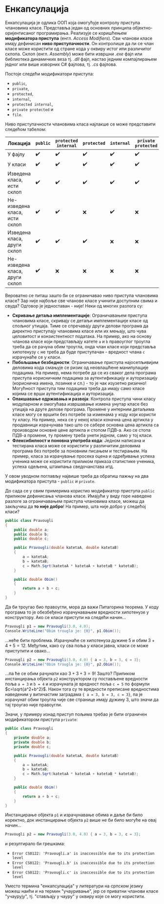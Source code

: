 # Енкапсулација

Енкапсулација је одлика ООП која омогућује контролу приступа члановима класе.
Представља један од основних принципа објектно-оријентисаног програмирања.
Реализује се коришћењем **модификатора приступа** (енгл. *Access Modifiers*).
Сви чланови класе имају дефинисан **ниво приступачности**. Он контролише да ли
се члан класе може користити од стране кода у оквиру истог или различитог
склопа. Склоп (енгл. *Assembly*) може бити извршни *.exe* фајл или библиотека
динамичких веза тј. *.dll* фајл, настао једним компајлирањем једног или више
изворних C# фајлова, тј. *.cs* фајлова.

Постоје следећи модификатори приступа:

* `public`,
* `private`,
* `protected`,
* `internal`,
* `protected internal`,
* `private protected` и
* `file`.

Ниво приступачности члановима класа најлакше се може представити следећом
табелом:

| Локација                       | `public` | `protected internal` | `protected` | `internal` | `private protected` | `private` | `file` |
|--------------------------------|--------|--------------------|-----------|----------|-------------------|---------|------|
| У фајлу                        | ✔️        | ✔️                    | ✔️           | ✔️          | ✔️                   | ✔️         | ✔️      |
| У класи                        | ✔️        | ✔️                    | ✔️           | ✔️          | ✔️                   | ✔️         | ❌      |
| Изведена класа, исти склоп     | ✔️        | ✔️                    | ✔️           | ✔️          | ✔️                   | ❌         | ❌      |
| Не-изведена класа, исти склоп  | ✔️        | ✔️                    | ❌           | ✔️          | ❌                   | ❌         | ❌      |
| Изведена класа, други склоп    | ✔️        | ✔️                    | ✔️           | ❌          | ❌                   | ❌         | ❌      |
| Не-изведена класа, други склоп | ✔️        | ❌                    | ❌           | ❌          | ❌                   | ❌         | ❌      |

Вероватно се питаш зашто би се ограничавао ниво приступа члановима класе?
Зар није најбоље све чланове класе учинити доступним свима и свуда? Одговор је
једноставан - није! Неки од многих разлога су:

* **Скривање детаља имплементације**: Ограничавањем приступа члановима класе,
скривају се детаљи имплементације класе од спољног утицаја. Тиме се спречавају
други делови програма да директно приступају члановима класе или их мењају, што
чува целовитост и конзистентност података. На пример, ако на основу чланова
класе који представљају катете `a` и `b` правоуглог троугла треба да се рачуна
обим троугла, онда члан класе који представља хипотенузу `c` не треба да буде
приступачан - вредност члана `c` израчунаће се у класи.
* **Побољшање безбедности**: Ограничавање приступа најосетљивијим деловима кода
смањује се ризик од неовлашћене манипулације подацима. На пример, нема потребе
да се из сваког дела програма приступа корисничким подацима за аутентификацију
и ауторизацију (корисничка имена, лозинке и сл.) - то је чак изузетно ризично!
Могућност приступа тим подацима треба да имају само класе којима се врши
аутентификација и ауторизација.
* **Олакшавање одржавања и развоја**: Контрола приступа чини класу модуларном и
омогућава извршавање измена унутар класе без утицаја на друге делове програма.
Промене у интерним детаљима класе могу се вршити без потребе за изменама у коду
који користи ту класу. На пример, нека се у некој класи коначна цена артикла у
продавници израчунава тако што се сабере основна цена артикла са производом
основне цене артикла и стопом ПДВ-а. Ако се стопа ПДВ-а промени, ту промену
треба унети једном, само у тој класи.
* **Флексибилност и поновна употреба кода**: Једном написана и тестирана класа
може се користити у различитим деловима програма без потребе за поновним
писањем и тестирањем. На пример, класа за израчување просека оцена и одређивање
успеха ученика може се користити приликом приказа статистике ученика, успеха
одељена, штампања сведочанстава итд.

У овом уводном поглављу највише треба да обратиш пажњу на два модификатора
приступа - `public` и `private`.

До сада се у свим примерима користио модификатор приступа `public` приликом
дефинисања чланова класе. Имајући у виду горе наведене разлоге за ограничавањем
приступа члановима класе, можеш да закључиш да **то није добро**! На пример,
шта није добро у следећој класи?

```cs
public class Pravougli
{
    public double a;
    public double b;
    public double c;

    public Pravougli(double katetaA, double katetaB)
    {
        a = katetaA;
        b = katetaB;
        c = Math.Sqrt(katetaA * katetaA + katetaB * katetaB);
    }

    public double Obim()
    {
        return a + b + c;
    }
}
```

Да би троугао био правоугли, мора да важи Питагорина теорема. У коду програма
то је обезбеђено израчунавањем вредности хипотенузе у конструктору. Ако се
класи приступи на следећи начин...

```cs
Pravougli p1 = new Pravougli(3.0, 4.0);
Console.WriteLine("Obim trougla je: {0}", p1.Obim());
```

...неће бити проблема. Израчунаће се хипотенуза дужине $5$ и обим $3+4+5=12$.
Међутим, како су сва поља у класи јавна, класи се може приступити и овако...

```cs
Pravougli p2 = new Pravougli(3.0, 4.0) { a = 3, b = 3, c = 3};
Console.WriteLine("Obim trougla je: {0}", p2.Obim());
```

...па ће се обим рачунати као $3+3+3=9$! Зашто? Приликом инстанцирања објекта
`p2` конструктором су постављене вредности поља `а = 3` и `b = 4` и израчуната
је вредност поља `c = 5` по формули $c=\sqrt{a^2+b^2}$. Након тога су те
вредности преписане вредностима наведеним у витичастим заградама
`{ a = 3, b = 3, c = 3}`, па је израчунат обим троугла чије све странице имају
дужину $3$, што значи да тај троугао није правоугли.

Значи, у примеру изнад приступ пољима требао је бити ограничен модификатором
приступа `private`:

```cs
public class Pravougli
{
    private double a;
    private double b;
    private double c;

    public Pravougli(double katetaA, double katetaB)
    {
        a = katetaA;
        b = katetaB;
        c = Math.Sqrt(katetaA * katetaA + katetaB * katetaB);
    }

    public double Obim()
    {
        return a + b + c;
    }
}
```

Инстанцирање објекта `p1` и израчунавање обима и даље би било коректно, док
инстанцирање објекта `p2` више не би било могуће на овај начин...

```cs
Pravougli p2 = new Pravougli(3.0, 4.0) { a = 3, b = 3, c = 3};
```

и резултирало би грешкама:

* `Error CS0122: 'Pravougli.a' is inaccessible due to its protection level`
* `Error CS0122: 'Pravougli.b' is inaccessible due to its protection level`
* `Error CS0122: 'Pravougli.c' is inaccessible due to its protection level`

Уместо термина "енкапсулација" у литератури на српском језику можеш наићи и на
термин "учауривање", јер се приватни чланови класе "учаурују", тј. "стављају у
чауру" у оквиру које се могу користити.
